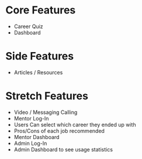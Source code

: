 # Core Features
- Career Quiz
- Dashboard
# Side Features
- Articles / Resources
# Stretch Features
- Video / Messaging Calling
- Mentor Log-In
- Users Can select which career they ended up with
- Pros/Cons of each job recommended
- Mentor Dashboard
- Admin Log-In
- Admin Dashboard to see usage statistics
